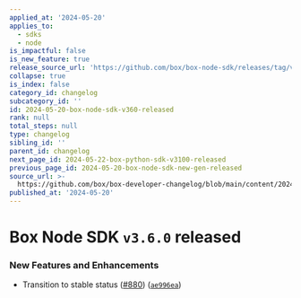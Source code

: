 ```yaml
---
applied_at: '2024-05-20'
applies_to:
  - sdks
  - node
is_impactful: false
is_new_feature: true
release_source_url: 'https://github.com/box/box-node-sdk/releases/tag/v3.6.0'
collapse: true
is_index: false
category_id: changelog
subcategory_id: ''
id: 2024-05-20-box-node-sdk-v360-released
rank: null
total_steps: null
type: changelog
sibling_id: ''
parent_id: changelog
next_page_id: 2024-05-22-box-python-sdk-v3100-released
previous_page_id: 2024-05-20-box-node-sdk-new-gen-released
source_url: >-
  https://github.com/box/box-developer-changelog/blob/main/content/2024/05-20-box-node-sdk-v360-released.md
published_at: '2024-05-20'
---
```

# Box Node SDK `v3.6.0` released

### New Features and Enhancements

* Transition to stable status ([#880][1]) ([`ae996ea`][2])

[1]: https://github.com/box/box-node-sdk/issues/880

[2]: https://github.com/box/box-node-sdk/commit/ae996eafd9e34de99119a7780384b90758908313